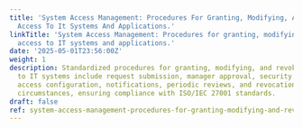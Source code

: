 ```yaml
---
title: 'System Access Management: Procedures For Granting, Modifying, And Revoking
  Access To It Systems And Applications.'
linkTitle: 'System Access Management: Procedures for granting, modifying, and revoking
  access to IT systems and applications.'
date: '2025-05-01T23:56:00Z'
weight: 1
description: Standardized procedures for granting, modifying, and revoking access
  to IT systems include request submission, manager approval, security team review,
  access configuration, notifications, periodic reviews, and revocation under specific
  circumstances, ensuring compliance with ISO/IEC 27001 standards.
draft: false
ref: system-access-management-procedures-for-granting-modifying-and-revoking-access-to-it-systems-and-applications
---
```


